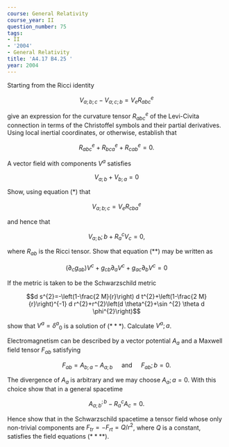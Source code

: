 ```yaml
---
course: General Relativity
course_year: II
question_number: 75
tags:
- II
- '2004'
- General Relativity
title: 'A4.17 B4.25 '
year: 2004
---
```



Starting from the Ricci identity

$$V_{a ; b ; c}-V_{a ; c ; b}=V_{e} R_{a b c}^{e}$$

give an expression for the curvature tensor $R_{a b c}^{e}$ of the Levi-Civita connection in terms of the Christoffel symbols and their partial derivatives. Using local inertial coordinates, or otherwise, establish that

$$R_{a b c}^{e}+R_{b c a}^{e}+R_{c a b}^{e}=0 .$$

A vector field with components $V^{a}$ satisfies

$$V_{a ; b}+V_{b ; a}=0$$

Show, using equation $(*)$ that

$$V_{a ; b ; c}=V_{e} R_{c b a}^{e}$$

and hence that

$$V_{a ; b} ; b+R_{a}{ }^{c} V_{c}=0,$$

where $R_{a b}$ is the Ricci tensor. Show that equation $(* *)$ may be written as

$$\left(\partial_{c} g_{a b}\right) V^{c}+g_{c b} \partial_{a} V^{c}+g_{a c} \partial_{b} V^{c}=0$$

If the metric is taken to be the Schwarzschild metric

$$d s^{2}=-\left(1-\frac{2 M}{r}\right) d t^{2}+\left(1-\frac{2 M}{r}\right)^{-1} d r^{2}+r^{2}\left(d \theta^{2}+\sin ^{2} \theta d \phi^{2}\right)$$

show that $V^{a}=\delta^{a}{ }_{0}$ is a solution of $(* * *)$. Calculate $V^{a} ; a$.

Electromagnetism can be described by a vector potential $A_{a}$ and a Maxwell field tensor $F_{a b}$ satisfying

$$F_{a b}=A_{b ; a}-A_{a ; b} \quad \text { and } \quad F_{a b} ; b=0 .$$

The divergence of $A_{a}$ is arbitrary and we may choose $A_{a} ; a=0$. With this choice show that in a general spacetime

$$A_{a ; b}{ }^{; b}-R_{a}{ }^{c} A_{c}=0 .$$

Hence show that in the Schwarzschild spacetime a tensor field whose only non-trivial components are $F_{t r}=-F_{r t}=Q / r^{2}$, where $Q$ is a constant, satisfies the field equations $(* * * *)$.